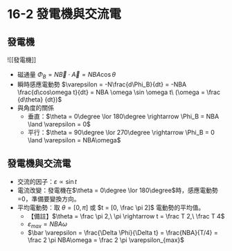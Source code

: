 # 16-2 發電機與交流電
## 發電機
![[發電機]]
- 磁通量 $\Phi_B = N\vec B \cdot \vec A = NBA\cos \theta$
- 瞬時感應電動勢 $\varepsilon = -N\frac{d\Phi_B}{dt} = -NBA \frac{d\cos\omega t}{dt} = NBA \omega \sin \omega t\ (\omega = \frac {d\theta} {dt})$
- 與角度的關係
	- 垂直：$\theta = 0\degree \lor 180\degree \rightarrow \Phi_B = NBA \land \varepsilon = 0$
	- 平行：$\theta = 90\degree \lor 270\degree \rightarrow \Phi_B = 0 \land \varepsilon = NBA\omega$
## 發電機與交流電
- 交流的因子：$\varepsilon \propto \sin t$
- 電流改變：發電機在$\theta = 0\degree \lor 180\degree$時，感應電動勢=0，準備要變換方向。
- 平均電動勢：取 $\theta = [0, \pi]$ 或 $t = [0, \frac \pi 2]$ 電動勢的平均值。
	- 【備註】$\theta = \frac \pi 2,\ \pi \rightarrow t = \frac T 2,\ \frac T 4$
	- $\varepsilon_{max} = NBA\omega$
	- $\bar \varepsilon = \frac{\Delta \Phi}{\Delta t} = \frac{NBA}{T/4} = \frac 2 \pi NBA\omega = \frac 2 \pi \varepsilon_{max}$
